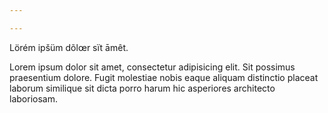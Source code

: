 ```yaml
---

---
```


Lörém ipšüm dõlœr sït āmêt.

<!-- More -->

Lorem ipsum dolor sit amet, consectetur adipisicing elit. Sit possimus
praesentium dolore. Fugit molestiae nobis eaque aliquam distinctio placeat
laborum similique sit dicta porro harum hic asperiores architecto laboriosam.
